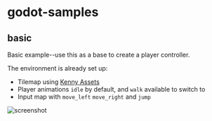 # godot-samples

## basic
Basic example--use this as a base to create a player controller.

The environment is already set up:
- Tilemap using [Kenny Assets](https://kenney.nl/assets/abstract-platformer)
- Player animations `idle` by default, and `walk` available to switch to
- Input map with `move_left` `move_right` and `jump`

![screenshot](https://user-images.githubusercontent.com/25110595/141861168-525a510f-7aff-4724-bdb2-26c8d855f8cc.png)

